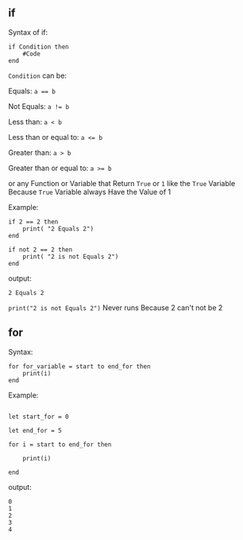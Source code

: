 ## if
Syntax of if:

```
if Condition then
    #Code
end
```
```Condition``` can be:

Equals: ```a == b```

Not Equals: ```a != b```

Less than: ```a < b```

Less than or equal to: ```a <= b```

Greater than: ```a > b```

Greater than or equal to: ```a >= b```

or any Function or Variable that Return ```True``` or ```1```
like the ```True``` Variable Because ```True``` Variable always Have the Value of 1

Example:
```
if 2 == 2 then
    print( "2 Equals 2")
end

if not 2 == 2 then
    print( "2 is not Equals 2")
end
```

output:

```
2 Equals 2
```

```print("2 is not Equals 2")``` Never runs Because 2 can't not be 2
## for

Syntax:


```
for for_variable = start to end_for then
    print(i)
end
```

Example:

```

let start_for = 0

let end_for = 5

for i = start to end_for then

    print(i)

end
```

output:

```
0
1
2
3
4
```
